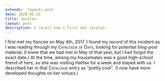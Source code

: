 ```yaml
---
extends: _layouts.post
date: 2020-05-25
title: Jocelyn
layout: post
description: I recall how I first met Jocelyn.
---
```


I first met my fiancée on <time datetime="2017-05-04">May 4th,
2017</time>.<!-- FOLD --> I found my record of this incident as I was reading through
my <span class="smallcaps">Catalogue of Days</span>, looking for potential blog-post material. (I knew
that we had met in May of that year, but I had forgot the exact date.)
At the time, among my housemates was a good high-school friend of hers,
so she was visiting Halifax for a week and stayed with us. I described her in
that <span class="smallcaps">Catalogue</span> entry as <q>pretty cool</q>. (I now have more developed thoughts on
her virtues.)
